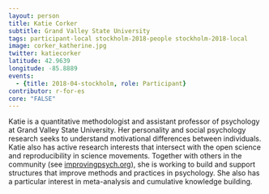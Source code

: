 ```yaml
---
layout: person
title: Katie Corker
subtitle: Grand Valley State University
tags: participant-local stockholm-2018-people stockholm-2018-local
image: corker_katherine.jpg
twitter: katiecorker
latitude: 42.9639
longitude: -85.8889
events:
  - {title: 2018-04-stockholm, role: Participant}
contributor: r-for-es
core: "FALSE"
---
```

Katie is a quantitative methodologist and assistant professor of psychology at Grand Valley State University. Her personality and social psychology research seeks to understand motivational differences between individuals. Katie also has active research interests that intersect with the open science and reproducibility in science movements. Together with others in the community (see <a href="http://improvingpsych.org" target="_blank" rel="noopener">improvingpsych.org</a>), she is working to build and support structures that improve methods and practices in psychology. She also has a particular interest in meta-analysis and cumulative knowledge building.